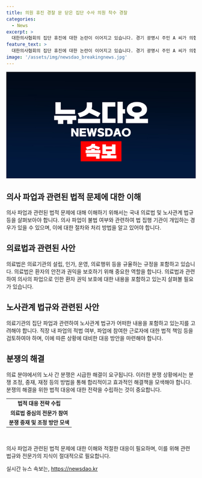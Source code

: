 ```yaml
---
title: 의원 휴진 경찰 문 닫은 집단 수사 의원 착수 경찰
categories:
  - News
excerpt: >
  대한의사협회의 집단 휴진에 대한 논란이 이어지고 있습니다. 경기 광명시 주민 A 씨가 의협의 집단휴진에 반발하여 원장 B 씨를 고소한 사건으로 경찰이 수사에 착수했습니다. A 씨는 B 원장에게 문을 닫지 말아 달라는 부탁을 했지만, 원장은 의협의 휴진 명령에 따라 진료를 거부한 것으로 알려졌습니다. 경찰은 B 원장의 행위가 정부의 명령을 어기는 것인지 여부를 조사 중에 있습니다.
feature_text: >
  대한의사협회의 집단 휴진에 대한 논란이 이어지고 있습니다. 경기 광명시 주민 A 씨가 의협의 집단휴진에 반발하여 원장 B 씨를 고소한 사건으로 경찰이 수사에 착수했습니다. A 씨는 B 원장에게 문을 닫지 말아 달라는 부탁을 했지만, 원장은 의협의 휴진 명령에 따라 진료를 거부한 것으로 알려졌습니다. 경찰은 B 원장의 행위가 정부의 명령을 어기는 것인지 여부를 조사 중에 있습니다.
image: '/assets/img/newsdao_breakingnews.jpg'
---
```


<p><img src="/assets/img/newsdao_breakingnews.jpg" alt="koreaapp 속보" /></p>

<h2 data-ke-size="size26">의사 파업과 관련된 법적 문제에 대한 이해</h2>

<p data-ke-size="size16">의사 파업과 관련된 법적 문제에 대해 이해하기 위해서는 국내 의료법 및 노사관계 법규 등을 살펴보아야 합니다. 의사 파업이 불법 여부와 관련하여 법 집행 기관이 개입하는 경우가 있을 수 있으며, 이에 대한 절차와 처리 방법을 알고 있어야 합니다.</p>

<h2 data-ke-size="size26">의료법과 관련된 사안</h2>

<p data-ke-size="size16">의료법은 의료기관의 설립, 인가, 운영, 의료행위 등을 규율하는 규정을 포함하고 있습니다. 의료법은 환자의 안전과 권익을 보호하기 위해 중요한 역할을 합니다. 의료법과 관련하여 의사의 파업으로 인한 환자 권익 보호에 대한 내용을 포함하고 있는지 살펴볼 필요가 있습니다.</p>

<h2 data-ke-size="size26">노사관계 법규와 관련된 사안</h2>

<p data-ke-size="size16">의료기관의 집단 파업과 관련하여 노사관계 법규가 어떠한 내용을 포함하고 있는지를 고려해야 합니다. 직장 내 파업의 적법 여부, 파업에 참여한 근로자에 대한 법적 책임 등을 검토하여야 하며, 이에 따른 상황에 대비한 대응 방안을 마련해야 합니다.</p>

<h2 data-ke-size="size26">분쟁의 해결</h2>

<p data-ke-size="size16">의료 분야에서의 노사 간 분쟁은 시급한 해결이 요구됩니다. 이러한 분쟁 상황에서는 분쟁 조정, 중재, 재정 등의 방법을 통해 합리적이고 효과적인 해결책을 모색해야 합니다. 분쟁의 해결을 위한 법적 대응에 대한 전략을 수립하는 것이 중요합니다.</p>

<table>
    <tbody>
        <tr>
            <td style="text-align: center; height: 17px;"><b>법적 대응 전략 수립</b></td>
        </tr>
        <tr>
            <td style="text-align: center; height: 17px;"><b>의료법 중심의 전문가 참여</b></td>
        </tr>
        <tr>
            <td style="text-align: center; height: 17px;"><b>분쟁 중재 및 조정 방안 모색</b></td>
        </tr>
    </tbody>
</table>

<p data-ke-size="size16">&nbsp;</p>

<p data-ke-size="size16">의사 파업과 관련된 법적 문제에 대한 이해와 적절한 대응이 필요하며, 이를 위해 관련 법규와 전문가의 지식이 절대적으로 필요합니다.</p>
실시간 뉴스 속보는, <a href="https://newsdao.kr" rel="dofollow">https://newsdao.kr</a>


